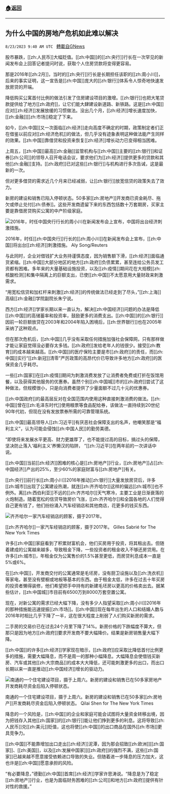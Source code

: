 ###  [:house:返回](README.md)
---


## 为什么中国的房地产危机如此难以解决
`8/23/2023 9:40 AM UTC ` [轉載自GNews](https://gnews.org/articles/1585942)

股市暴跌，[[zh:人民币]]大幅贬值。[[zh:中国]]的[[zh:央行]]行长在一次罕见的新闻发布会上回答记者提问时说，获取个人住房贷款将变得更容易。

那是2016年[[zh:2月]]，当时的[[zh:央行]]行长是长期担任该职的[[zh:周小川]]，后来的事实证明，这一宣告是[[zh:中国]]庞大的[[zh:银行]]体系令人惊奇地快速发放房贷的开端。

降低购买公寓首付比例的做法引发了住房建设项目的激增。[[zh:银行]]也把大笔贷款提供给了地方[[zh:政府]]，让它们能大肆建设新道路、新铁路。这是[[zh:中国]]应对[[zh:经济]]发展放缓的习惯做法。没出几个月，[[zh:经济]]增长速度加快，[[zh:金融]][[zh:市场]]稳定了下来。

如今，[[zh:中国]]又一次面临[[zh:经济]]走向高度不确定的时期，政策制定者们正在借鉴以前应对[[zh:经济危机]]的做法，但几乎没有迹象表明这种做法能产生同样的效果。[[zh:中国]]靠借贷和投资来恢复[[zh:经济]]增长动力已变得相当困难。

上周五，[[zh:中国]]最高[[zh:金融]]监管机构与[[zh:中国]]主要的[[zh:银行]]和证券[[zh:公司]]的领导人召开电话会议，要求他们为[[zh:经济]]提供更多的贷款和其他[[zh:金融]]支持。[[zh:政府]]已对这些[[zh:银行]]与机构进行多次告诫，这是最新的一次。

但对更多借贷的需求近几个月来已经减弱，让[[zh:银行]]放宽信贷的政策失去了效力。

新房的建设和销售已陷入停顿状态。50多家[[zh:房地产]]开发商已资金耗尽、拖欠或停止兑付[[zh:债券]]。这些开发商遗留下来的东西包括数十万套期房，买家主要是靠借房贷购买公寓的中产阶级家庭。

![2016年，时任中国央行行长的周小川在新闻发布会上宣布，中国将出台经济刺激措施。](https://static01.nyt.com/images/2023/08/22/world/22China-Econ-Playbook/22China-Econ-Playbook-master1050.jpg "2016年，时任中国央行行长的周小川在新闻发布会上宣布，中国将出台经济刺激措施。")

2016年，时任[[zh:中国央行]]行长的[[zh:周小川]]在新闻发布会上宣布，[[zh:中国]]将出台[[zh:经济]]刺激措施。 Aly Song/Reuters

与此同时，企业对借钱扩大业务持谨慎态度，因为销售额下滑，[[zh:经济]]面临通货紧缩。[[zh:中国]]大部分地区的地方[[zh:政府]]负债累累，甚至连给公务员发工资都有困难。多年来的大量基础设施投资，以及[[zh:疫情]]期间花在大规模[[zh:核酸检测]]和集中隔离上的巨额支出，已使[[zh:中国]]不太愿意用大量财政来刺激需求。

“用宽松信贷和加杠杆来刺激[[zh:经济]]的传统做法已经走到了尽头，”[[zh:上海]]高级[[zh:金融]]学院副院长朱宁说。

西方[[zh:经济]]学家长期以来一直认为，解决[[zh:中国经济]]问题的办法是降低[[zh:中国]]的高储蓄率和投资率，鼓励更多的消费支出。[[zh:中国]]的[[zh:银行]]因前一轮巨额放贷在2003年和2004年陷入困境后，[[zh:世界银行]]也在2005年采纳了这种观点。

但在那次危机后，[[zh:中国]]几乎没有采取任何措施加强社会保障网，只有那样做才能让家庭觉得没必要存太多钱。[[zh:政府]]发给老年人的钱很少。接受[[zh:教育]]的成本越来越高。[[zh:中国]]的医疗保险主要是市[[zh:政府]]的责任，而[[zh:中国]]实行“[[zh:新冠]]清零”严厉政策的高昂代价已导致许多地方[[zh:政府]]的医保资金几乎耗尽。

一些[[zh:国家]]在[[zh:疫情]]期间为刺激消费发放了让消费者免费或打折在饭馆用餐，以及获得其他服务的优惠券。虽然个别[[zh:中国城]]市的[[zh:政府]]尝试了这种做法，但规模很小，只是向消费者提供了少量面额不过几十元的优惠券。

[[zh:中国政府]]的最高层反对在全国范围内使用这种直接刺激消费的做法。[[zh:中国]]曾在[[zh:毛泽东时代]]使用粮票等食品配给券，该做法一直持续到20世纪90年代初，但现在没有发放票券所需的可靠管理系统。

[[zh:中国]]最高领导人[[zh:习近平]]有厌恶社会保障支出的名声，他嘲笑那是“福利主义”，认为可能会侵蚀[[zh:中国人民]]的勤劳美德。

“即使将来发展水平更高、财力更雄厚了，也不能提过高的目标，搞过头的保障，坚决防止落入‘福利主义’养懒汉的陷阱， ”[[zh:习近平]]在两年前的一次讲话中说。

[[zh:中国]]当前[[zh:经济]]困难的核心是[[zh:房地产]]行业，[[zh:房地产]]占[[zh:中国经济]]产出的25%，至少60%的家庭财富与[[zh:房地产]]有关。

[[zh:央行]]前行长[[zh:周小川]]2016年推动[[zh:银行]]大量发放房贷后，许多[[zh:城市]]出现了公寓建设热潮，就连[[zh:齐齐哈尔]]这样的偏远[[zh:城市]]也不例外。离[[zh:西伯利亚]]不远的[[zh:齐齐哈尔]]天气寒冷，主要工业是日渐衰落的火炮制造。随着宽松的信贷导致房价飞涨，[[zh:齐齐哈尔]]和全国各地的人们觉得自己更有钱了，他们纷纷涌入汽车经销店和其他商店，花更多的钱买东西。

![齐齐哈尔一家汽车经销店的顾客，摄于2017年。](https://static01.nyt.com/images/2023/08/22/multimedia/22China-Econ-Playbook-pvfb/22China-Econ-Playbook-pvfb-master1050.jpg "齐齐哈尔一家汽车经销店的顾客，摄于2017年。")

[[zh:齐齐哈尔]]一家汽车经销店的顾客，摄于2017年。 Gilles Sabrié for The New York Times

许多[[zh:中国]]家庭看到了积累财富机会，他们买房用于投资，将其租出去。但随着建成的公寓越来越多，导致租金下降，一些投资者的租金收入不够还房贷用。在许多[[zh:城市]]，年租金仅为公寓售价的1.5%甚至更低，而房贷利息成本一直是5%或6%。

在[[zh:中国]]，开发商交付的公寓通常是毛坯房，没有厨卫设施以及[[zh:洗衣机]]等家电，甚至没有壁橱或地板等基本的东西。由于租金太低，许多在过去十年买房的投资者懒得装修，他们希望把手中持有的新建毛坯房以更高的价格卖出去。据某些估计，[[zh:中国城]]市目前有6500万到8000万套空置公寓。

现在，对新公寓的需求已经大幅下降，没有多少人指望采取[[zh:周小川]]2016年的那种措施能迅速提振[[zh:市场]]。[[zh:中国]]现在每年出生的人口和结婚人数与2016年时相比几乎下降了一半，这在很大程度上削弱了人们购买新房的需求。

二手房的交易价已在过去24个月里下降了14%。新房价格的下跌幅度不算大，但那只是因为地方[[zh:政府]]要求开发商不要大幅降价。结果是新房销售量大幅下降。

[[zh:中国]]的许多[[zh:经济]]学家现在暗示，[[zh:政府]]应采取比降低首付比例更多的措施，需要大幅降息，而不是周一的那种小幅降息。大幅降息会使借钱买新房、汽车或其他[[zh:大宗商品]]的成本大大降低，还可能刺激更多的出口，而出口长期以来一直是推动[[zh:中国经济]]增长的驱动力。

![南通的一个住宅建设项目，摄于上周六。新房的建设和销售已在50多家房地产开发商耗尽资金后陷入停顿状态。](https://static01.nyt.com/images/2023/08/22/multimedia/22China-Econ-Playbook-gfhz/22China-Econ-Playbook-gfhz-master1050.jpg "南通的一个住宅建设项目，摄于上周六。新房的建设和销售已在50多家房地产开发商耗尽资金后陷入停顿状态。")

南通的一个住宅建设项目，摄于上周六。新房的建设和销售已在50多家[[zh:房地产]]开发商耗尽资金后陷入停顿状态。 Qilai Shen for The New York Times

降息的一个风险是，[[zh:中国]]的企业和家庭可能会试图将大量资金转移出境，因为把钱存入其他[[zh:国家]]的[[zh:银行]]能让他们挣到更多的利息。这将导致[[zh:人民币]]兑[[zh:美元]]贬值，这也将使[[zh:中国]]的出口商品在国外[[zh:市场]]更具竞争力。

[[zh:中国]]不能靠增加出口走出[[zh:经济]]泥潭，因为那会招致[[zh:欧洲]][[zh:国家]]、[[zh:美国]]，以及[[zh:发展中国家]][[zh:政府]]的强烈不满，这些[[zh:国家]]已越来越不愿意接受依赖进口导致的失业。但随着进一步降息的压力加大，这也许是[[zh:中国]]愿意承担的风险。

“有必要降息，”德勤[[zh:中国]]首席[[zh:经济]]学家许思涛说。“降息是为了稳定[[zh:房地产]]行业，也是为面临财务困难的[[zh:公司]]和地方[[zh:政府]]提供有针对性的救援。”
